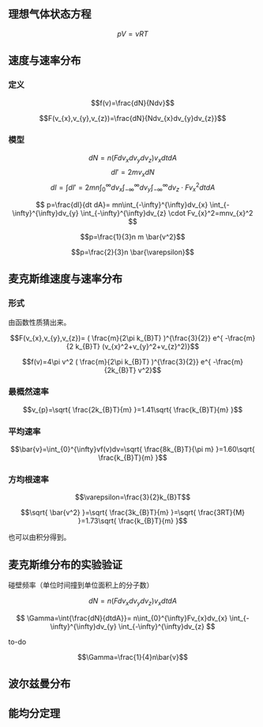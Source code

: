 
## 理想气体状态方程

$$pV=\nu RT$$

## 速度与速率分布

### 定义

$$f(v)=\frac{dN}{Ndv}$$

$$F(v_{x},v_{y},v_{z})=\frac{dN}{Ndv_{x}dv_{y}dv_{z}}$$

### 模型


$$dN=n(Fdv_{x}dv_{y}dv_{z}) v_{x} dt dA$$
$$dI'=2mv_{x} dN$$
$$
dI=\int{dI'}=2mn
\int_{0}^{\infty}dv_{x}
\int_{-\infty}^{\infty}dv_{y}
\int_{-\infty}^{\infty}dv_{z}
\cdot Fv_{x}^2 dt dA
$$


$$
p=\frac{dI}{dt dA}=
mn\int_{-\infty}^{\infty}dv_{x}
\int_{-\infty}^{\infty}dv_{y}
\int_{-\infty}^{\infty}dv_{z}
\cdot Fv_{x}^2=mnv_{x}^2
$$


$$p=\frac{1}{3}n m \bar{v^2}$$

$$p=\frac{2}{3}n \bar{\varepsilon}$$

## 麦克斯维速度与速率分布

### 形式

由函数性质猜出来。

$$F(v_{x},v_{y},v_{z})= ( \frac{m}{2\pi k_{B}T} )^{\frac{3}{2}} e^{ -\frac{m}{2 k_{B}T} (v_{x}^2+v_{y}^2+v_{z}^2)}$$


$$f(v)=4\pi v^2 ( \frac{m}{2\pi k_{B}T} )^{\frac{3}{2}} e^{ -\frac{m}{2k_{B}T} v^2}$$


### 最概然速率

$$v_{p}=\sqrt{ \frac{2k_{B}T}{m} }=1.41\sqrt{ \frac{k_{B}T}{m} }$$

### 平均速率

$$\bar{v}=\int_{0}^{\infty}vf(v)dv=\sqrt{ \frac{8k_{B}T}{\pi m} }=1.60\sqrt{ \frac{k_{B}T}{m} }$$

### 方均根速率

$$\varepsilon=\frac{3}{2}k_{B}T$$


$$\sqrt{ \bar{v^2} }=\sqrt{ \frac{3k_{B}T}{m} }=\sqrt{ \frac{3RT}{M} }=1.73\sqrt{ \frac{k_{B}T}{m} }$$

也可以由积分得到。

## 麦克斯维分布的实验验证

碰壁频率（单位时间撞到单位面积上的分子数）

$$dN=n(Fdv_{x}dv_{y}dv_{z}) v_{x} dt dA$$

$$
\Gamma=\int{\frac{dN}{dtdA}}=
n\int_{0}^{\infty}Fv_{x}dv_{x}
\int_{-\infty}^{\infty}dv_{y}
\int_{-\infty}^{\infty}dv_{z}
$$

to-do


$$\Gamma=\frac{1}{4}n\bar{v}$$

## 波尔兹曼分布




## 能均分定理







